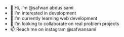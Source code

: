 - 👋 Hi, I’m @safwan abdus sami
- 👀 I’m interested in development
- 🌱 I’m currently learning web development
- 💞️ I’m looking to collaborate on real problem projects
- 📫 Reach me on instagram @safwansami

<!---
Safwansami23/Safwansami23 is a ✨ special ✨ repository because its `README.md` (this file) appears on your GitHub profile.
You can click the Preview link to take a look at your changes.
--->
